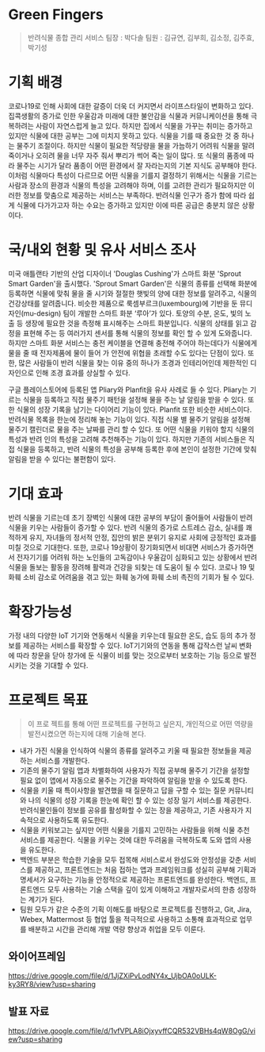 # Green Fingers
> 반려식물 종합 관리 서비스
팀장 : 박다솔
팀원 : 김규연, 김부희, 김소정, 김주효, 박기성


# 기획 배경
코로나19로 인해 사회에 대한 갈증이 더욱 더 커지면서 라이프스타일이 변화하고 있다. 집콕생활의 증가로 인한 우울감과 미래에 대한 불안감을 식물과 커뮤니케이션을 통해 극복하려는 사람이 자연스럽게 늘고 있다. 하지만 집에서 식물을 가꾸는 취미는 증가하고 있지만 식물에 대한 공부는 그에 미치지 못하고 있다.
식물을 기를 때 중요한 것 중 하나는 물주기 조절이다. 하지만 식물이 필요한 적당량을 물을 가늠하기 어려워 식물을 말려 죽이거나 오히려 물을 너무 자주 줘서 뿌리가 썩어 죽는 일이 많다. 또 식물의 품종에 따라 물주는 시기가 달라 품종이 어떤 환경에서 잘 자라는지의 기본 지식도 공부해야 한다.
이처럼 식물마다 특성이 다르므로 어떤 식물을 기를지 결정하기 위해서는 식물을 기르는 사람과 장소의 환경과 식물의 특성을 고려해야 하며, 이를 고려한 관리가 필요하지만 이러한 정보를 맞춤으로 제공하는 서비스는 부족하다. 반려식물 인구가 증가 함에 따라 쉽게 식물에 다가가고자 하는 수요는 증가하고 있지만 이에 따른 공급은 충분치 않은 상황이다.



# 국/내외 현황 및 유사 서비스 조사
미국 애틀랜타 기반의 산업 디자이너 'Douglas Cushing'가 스마트 화분 'Sprout Smart Garden'을 출시했다. 'Sprout Smart Garden'은 식물의 종류를 선택해 화분에 등록하면 식물에 맞춰 물을 줄 시기와 절절한 햇빛의 양에 대한 정보를 알려주고, 식물의 건강상태를 알려줍니다. 
비슷한 제품으로 룩셈부르크(luxembourg)에 기반을 둔 뮤디자인(mu-design) 팀이 개발한 스마트 화분 ‘루아’가 있다. 토양의 수분, 온도, 빛의 노출 등 생장에 필요한 것을 측정해 표시해주는 스마트 화분입니다. 식물의 상태를 읽고 감정을 표현해 주는 등 여러가지 센서를 통해 식물의 정보를 확인 할 수 있게 도와줍니다. 
하지만 스마트 화분 서비스는 충전 케이블을 연결해 충전해 주어야 하는데다가 식물에게 물을 줄 때 전자제품에 물이 들어 가 안전에 위협을 초래할 수도 있다는 단점이 있다. 또한, 많은 사람들이 반려 식물을 찾는 이유 중의 하나가 조경과 인테리어인데 제한적인 디자인으로 인해 조경 효과를 상실할 수 있다.

구글 플레이스토어에 등록된 앱 Pliary와 Planfit을 유사 사례로 들 수 있다. 
Pliary는 기르는 식물을 등록하고 직접 물주기 패턴을 설정해 물을 주는 날 알림을 받을 수 있다. 또한 식물의 성장 기록을 남기는 다이어리 기능이 있다.
Planfit 또한 비슷한 서비스이다. 반려식물 목록을 한눈에 정리해 놓는 기능이 있다. 직접 식물 별 물주기 알림을 설정해 물주기 캘린더로 물을 주는 날짜를 관리 할 수 있다. 또 어떤 식물을 키워야 할지 식물의 특성과 반려 인의 특성을 고려해 추천해주는 기능이 있다.
하지만 기존의 서비스들은 직접 식물을 등록하고, 반려 식물의 특성을 공부해 등록한 후에 본인이 설정한 기간에 맞춰 알림을 받을 수 있다는 불편함이 있다.


# 기대 효과
반려 식물을 기르는데 초기 장벽인 식물에 대한 공부의 부담이 줄어들어 사람들이 반려 식물을 키우는 사람들이 증가할 수 있다. 반려 식물의 증가로 스트레스 감소, 실내를 쾌적하게 유지, 자녀들의 정서적 안정, 집안의 밝은 분위기 유지로 사회에 긍정적인 효과를 미칠 것으로 기대한다. 또한, 코로나 19상황이 장기화되면서 비대면 서비스가 증가하면서 전자기기를 어려워 하는 노인들의 고독감이나 우울감이 심화되고 있는 상황에서 반려 식물을 돌보는 활동을 장려해 활력과 건강을 되찾는 데 도움이 될 수 있다. 코로나 19 및 화훼 소비 감소로 어려움을 겪고 있는 화훼 농가에 화훼 소비 촉진의 기회가 될 수 있다.


# 확장가능성

가정 내의 다양한 IoT 기기와 연동해서 식물을 키우는데 필요한 온도, 습도 등의 추가 정보를 제공하는 서비스를 확장할 수 있다. IoT기기와의 연동을 통해 갑작스런 날씨 변화에 따라 창문을 닫아 창가에 둔 식물이 비를 맞는 것으로부터 보호하는 기능 등으로 발전 시키는 것을 기대할 수 있다.




# 프로젝트 목표
> 이 프로 젝트를 통해 어떤 프로젝트를 구현하고 싶은지, 개인적으로 어떤 역량을 발전시켰으면 하는지에 대해 기술해 본다.

- 내가 가진 식물을 인식하여 식물의 종류를 알려주고 키울 때 필요한 정보들을 제공하는 서비스를 개발한다.
- 기존의 물주기 알림 앱과 차별화하여 사용자가 직접 공부해 물주기 기간을 설정할 필요 없이 앱에서 자동으로 물주는 기간을 파악하여 알림을 받을 수 있도록 한다.
- 식물을 키울 때 특이사항을 발견했을 때 질문하고 답을 구할 수 있는 질문 커뮤니티와 나의 식물의 성장 기록을 한눈에 확인 할 수 있는 성장 일기 서비스를 제공한다. 반려식물인들이 정보를 공유를 활성화할 수 있는 장을 제공하고, 기존 사용자가 지속적으로 사용하도록 유도한다.
- 식물을 키워보고는 싶지만 어떤 식물을 기를지 고민하는 사람들을 위해 식물 추천 서비스를 제공한다. 식물을 키우는 것에 대한 두려움을 극복하도록 도와 앱의 사용을 유도한다.
- 백엔드 부분은 학습한 기술을 모두 접목해 서비스로서 완성도와 안정성을 갖춘 서비스를 제공하고, 프론트엔드는 처음 접하는 앱과 프레임워크를 성실히 공부해 기획과 명세서가 요구하는 기능을 안정적으로 제공하는 프론트엔드를 완성한다. 백엔드, 프론트엔드 모두 사용하는 기술 스택을 깊이 있게 이해하고 개발자로서의 한층 성장하는 계기가 된다.
- 팀원 모두가 같은 수준의 기획 이해도를 바탕으로 프로젝트를 진행하고, Git, Jira, Webex, Mattermost 등 협업 툴을 적극적으로 사용하고 소통해 효과적으로 업무를 배분하고 시간을 관리해 개발 역량 향상과 취업을 모두 이룬다.




## 와이어프레임
https://drive.google.com/file/d/1JjZXiPvLodNY4x_UjbOA0oULK-ky3RY8/view?usp=sharing

## 발표 자료
https://drive.google.com/file/d/1vfVPLA8iOjxyvffCQR532VBHs4qW8OgG/view?usp=sharing


